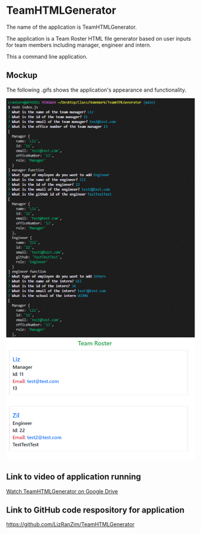 # TeamHTMLGenerator

The name of the application is TeamHTMLGenerator.

The application is a Team Roster HTML file generator based on user inputs for team members including manager, engineer and intern. 

This a command line application.

## Mockup

The following .gifs shows the application's appearance and functionality.

<img src="./CommandLineApp.GIF">

<img src="./GeneratedHTML.GIF">

## Link to video of application running

<a href="https://drive.google.com/file/d/1Te1d3GUyivJ3GhHRk_6Dgv6ysk-7tVXp/view">
Watch TeamHTMLGenerator on Google Drive</a>

## Link to GitHub code respository for application

<a href="https://github.com/LizRanZim/TeamHTMLGenerator">
https://github.com/LizRanZim/TeamHTMLGenerator</a>
